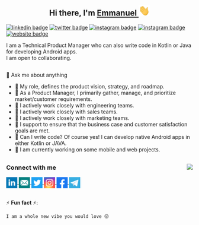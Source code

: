 <h2 align="center">Hi there, I'm <a  href="https://github.com/enwokoma">Emmanuel </a> <img  src="https://raw.githubusercontent.com/ABSphreak/ABSphreak/master/gifs/Hi.gif" width="30px"></h2>

[![linkedin badge](https://img.shields.io/badge/LinkedIn-Emmanuel_Nwokoma-informational?style=flat&logo=linkedin)](https://www.linkedin.com/in/emmanuelnwokoma)
[![twitter badge](https://img.shields.io/badge/twitter-@enwokoma-1da1f2?style=flat&logo=twitter)](https://twitter.com/enwokoma)
[![instagram badge](https://img.shields.io/badge/instagram-@emmanwokoma-E1306C?style=flat&logo=instagram)](https://instagram.com/emmanwokoma)
[![instagram badge](https://img.shields.io/badge/telegram-@nwokomaemmanuel-0088CC?style=flat&logo=telegram)](https://t.me/nwokomaemmanuel)
[![website badge](https://img.shields.io/badge/portfolio-enwokoma.github.io-blueviolet?style=flat)](https://enwokoma.github.io)

I am a Technical Product Manager who can also write code in Kotlin or Java for developing Android apps. 
<br>I am open to collaborating.

##

  💬 Ask me about anything

  - 🔭 My role, defines the product vision, strategy, and roadmap.
  - 💸 As a Product Manager, I primarily gather, manage, and prioritize market/customer requirements.
  - 💸 I actively work closely with engineering teams.
  - 💸 I actively work closely with sales teams.
  - 💸 I actively work closely with marketing teams.
  - 💸 I support to ensure that the business case and customer satisfaction goals are met.
  - 💸 Can I write code? Of course yes! I can develop native Android apps in either Kotlin or JAVA.
  - 🔭 I am currently working on some mobile and web projects.

##

<img align="right" src="https://github-readme-stats.vercel.app/api?username=enwokoma&count_private=true&show_icons=true&hide_border=false" />

##
 
<div>
  <h3 align="left"> Connect with me </h3>

  <a href="https://linkedin.com/in/emmanuelnwokoma">
    <img align="center" width="30px" src="https://github.com/edent/SuperTinyIcons/blob/master/images/svg/linkedin.svg"/>
  </a>

  <a href="mailto:nwokoma@gigabytedevelopersinc.com">
    <img align="center" width="30px" src="https://github.com/edent/SuperTinyIcons/blob/master/images/svg/email.svg"/>
  </a>

  <a href="https://twitter.com/enwokoma">
    <img align="center" width="30px" src="https://github.com/edent/SuperTinyIcons/blob/master/images/svg/twitter.svg"/>
  </a>

  <a href="https://instagram.com/emmanwokoma">
    <img align="center" width="30px" src="https://github.com/edent/SuperTinyIcons/blob/master/images/svg/instagram.svg"/>
  </a>

  <a href="https://facebook.com/austin.nwokoma.9">
    <img align="center" width="30px" src="https://github.com/edent/SuperTinyIcons/blob/master/images/svg/facebook.svg"/>
  </a>

  <a href="https://t.me/nwokomaemmanuel">
    <img align="center" width="30px" src="https://github.com/edent/SuperTinyIcons/blob/master/images/svg/telegram.svg"/>
  </a>

</div>

##

⚡ <b>Fun fact</b> ⚡: 

    I am a whole new vibe you would love 😜
